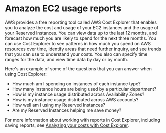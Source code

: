 # Amazon EC2 usage reports<a name="usage-reports"></a>

AWS provides a free reporting tool called AWS Cost Explorer that enables you to analyze the cost and usage of your EC2 instances and the usage of your Reserved Instances\. You can view data up to the last 12 months, and forecast how much you are likely to spend for the next three months\. You can use Cost Explorer to see patterns in how much you spend on AWS resources over time, identify areas that need further inquiry, and see trends that you can use to understand your costs\. You also can specify time ranges for the data, and view time data by day or by month\.

Here's an example of some of the questions that you can answer when using Cost Explorer:
+ How much am I spending on instances of each instance type?
+ How many instance hours are being used by a particular department?
+ How is my instance usage distributed across Availability Zones?
+ How is my instance usage distributed across AWS accounts?
+ How well am I using my Reserved Instances?
+ Are my Reserved Instances helping me save money?

For more information about working with reports in Cost Explorer, including saving reports, see [Analyzing your costs with Cost Explorer](https://docs.aws.amazon.com/awsaccountbilling/latest/aboutv2/cost-explorer-what-is.html)\.
